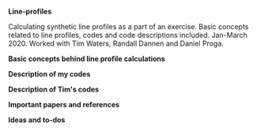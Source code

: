 **Line-profiles**

Calculating synthetic line profiles as a part of an exercise. Basic concepts related to line profiles, codes and code
descriptions included. Jan-March 2020. Worked with Tim Waters, Randall Dannen and Daniel Proga.

**Basic concepts behind line profile calculations**


**Description of my codes**

**Description of Tim's codes**

**Important papers and references**

**Ideas and to-dos**
